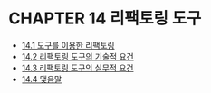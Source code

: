 # CHAPTER 14 리팩토링 도구

- [14.1 도구를 이용한 리팩토링](14.1.md)
- [14.2 리팩토링 도구의 기술적 요건](14.2.md)
- [14.3 리팩토링 도구의 실무적 요건](14.3.md)
- [14.4 맺음말](14.4.md)
